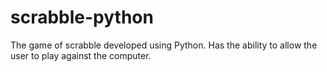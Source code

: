 # scrabble-python
The game of scrabble developed using Python. Has the ability to allow the user to play against the computer.